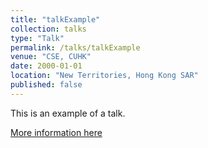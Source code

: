 ```yaml
---
title: "talkExample"
collection: talks
type: "Talk"
permalink: /talks/talkExample
venue: "CSE, CUHK"
date: 2000-01-01
location: "New Territories, Hong Kong SAR"
published: false
---
```


This is an example of a talk.

[More information here](http://example2.com)

